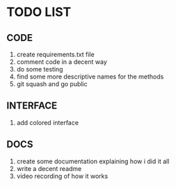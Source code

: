 # TODO LIST

## CODE
1. create requirements.txt file
2. comment code in a decent way
3. do some testing
4. find some more descriptive names for the methods
5. git squash and go public

## INTERFACE
1. add colored interface

## DOCS
1. create some documentation explaining how i did it all
2. write a decent readme
3. video recording of how it works
